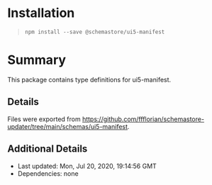 # Installation
> `npm install --save @schemastore/ui5-manifest`

# Summary
This package contains type definitions for ui5-manifest.

## Details
Files were exported from https://github.com/ffflorian/schemastore-updater/tree/main/schemas/ui5-manifest.

## Additional Details
* Last updated: Mon, Jul 20, 2020, 19:14:56 GMT
* Dependencies: none
